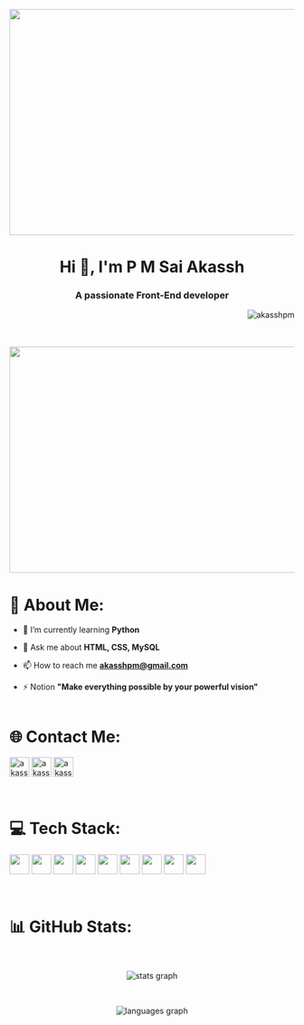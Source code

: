 <p align="center"><img width=900 height=400  src="https://i.pinimg.com/originals/8b/35/fe/8b35fef55fba1a201c9c7a11d3ec3d64.gif"></p>

<h1 align="center">Hi 👋, I'm P M Sai Akassh</h1> 
<h3 align="center">A passionate Front-End developer</h3>

<p align="right"> <img src="https://komarev.com/ghpvc/?username=akasshpm&label=Profile%20views&color=0e75b6&style=flat" alt="akasshpm" /> </p><br><br>

<img width=900 height=400  src="https://cdni.iconscout.com/illustration/premium/thumb/coding-illustration-svg-download-png-3576478.png">

# 💫 About Me:
- 🌱 I’m currently learning **Python**

- 💬 Ask me about **HTML, CSS, MySQL**

- 📫 How to reach me **akasshpm@gmail.com**

- ⚡ Notion **"Make everything possible by your powerful vision"**<br><br>

# 🌐 Contact Me:
<p align="left">
<a href="https://instagram.com/akassh_pm" target="blank">
<img align="center" src="https://img.shields.io/static/v1?message=Instagram&logo=instagram&label=&color=E4405F&logoColor=white&labelColor=&style=for-the-badge" height="35" alt="akassh_pm"/></a>
<a href="https://linkedin.com/in/akasshpm" target="blank">
<img align="center" src="https://img.shields.io/static/v1?message=LinkedIn&logo=linkedin&label=&color=0077B5&logoColor=white&labelColor=&style=for-the-badge" height="35" alt="akasshpm"/></a>
<a href="mailto:akasshpm@gmail.com" target="blank">
 <img align="center" src="https://img.shields.io/static/v1?message=Gmail&logo=gmail&label=&color=D14836&logoColor=white&labelColor=&style=for-the-badge" height="35" alt="akasshpm@gmail.com"/></a>
</p><br>

# 💻 Tech Stack:
<p>
<a href="CSS3"> <img src="https://img.shields.io/badge/css3-%231572B6.svg?style=for-the-badge&logo=css3&logoColor=white" height="35"/></a>
<a href="HTML5"> <img src="https://img.shields.io/badge/html5-%23E34F26.svg?style=for-the-badge&logo=html5&logoColor=white" height="35"/></a>
  <a href="JavaScript"> <img src="https://img.shields.io/badge/javascript-%23323330.svg?style=for-the-badge&logo=javascript&logoColor=%23F7DF1E" height="35"/></a>
 <a href="Python"> <img src="https://img.shields.io/badge/python-3670A0?style=for-the-badge&logo=python&logoColor=ffdd54" height="35"/></a> 
 <a href="Bootstrap"> <img src="https://img.shields.io/badge/bootstrap-%238511FA.svg?style=for-the-badge&logo=bootstrap&logoColor=white" height="35"/></a> 
 <a href="MySQL"> <img src="https://img.shields.io/badge/mysql-4479A1.svg?style=for-the-badge&logo=mysql&logoColor=white" height="35"/></a> 
 <a href="Blender"> <img src="https://img.shields.io/badge/blender-%23F5792A.svg?style=for-the-badge&logo=blender&logoColor=white" height="35"/></a> 
 <a href="Canva"> <img src="https://img.shields.io/badge/Canva-%2300C4CC.svg?style=for-the-badge&logo=Canva&logoColor=white" height="35"/></a> 
 <a href="Power Bi"> <img src="https://img.shields.io/badge/power_bi-F2C811?style=for-the-badge&logo=powerbi&logoColor=black" height="35"/></a>
 
</p><br>

# 📊 GitHub Stats:
<br>

<div align="center">
 <p><img align="center" src="https://github-readme-stats.vercel.app/api?username=akasshpm&show_icons=true&count_private=true&theme=one_dark_pro" alt="stats graph"  /></p>
 <br>
 <p><img align="center" src="https://github-readme-stats.vercel.app/api/top-langs?username=akasshpm&locale=en&hide_title=false&layout=compact&card_width=320&langs_count=5&theme=one_dark_pro&hide_border=false" alt="languages graph"  /></p>
</div>




